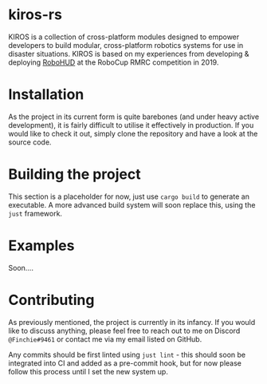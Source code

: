 # kiros-rs
KIROS is a collection of cross-platform modules designed to empower developers to build modular, cross-platform robotics systems for use in disaster situations. KIROS is based on my experiences from developing & deploying [RoboHUD](https://github.com/CCGSRobotics/RoboHUD) at the RoboCup RMRC competition in 2019.  

# Installation
As the project in its current form is quite barebones (and under heavy active development), it is fairly difficult to utilise it effectively in production. If you would like to check it out, simply clone the repository and have a look at the source code.

# Building the project
This section is a placeholder for now, just use `cargo build` to generate an executable. A more advanced build system will soon replace this, using the `just` framework.

# Examples
Soon....

# Contributing
As previously mentioned, the project is currently in its infancy. If you would like to discuss anything, please feel free to reach out to me on Discord `@Finchie#9461` or contact me via my email listed on GitHub.

Any commits should be first linted using `just lint` - this should soon be integrated into CI and added as a pre-commit hook, but for now please follow this process until I set the new system up.
